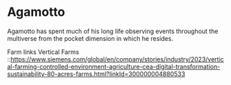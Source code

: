 # Agamotto
Agamotto has spent much of his long life observing events throughout the multiverse from the pocket dimension in which he resides.


Farm links
Vertical Farms ::https://www.siemens.com/global/en/company/stories/industry/2023/vertical-farming-controlled-environment-agriculture-cea-digital-transformation-sustainability-80-acres-farms.html?linkId=300000004880533
